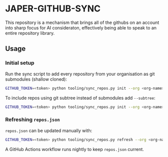 # JAPER-GITHUB-SYNC

This repository is a mechanism that brings all of the githubs on an account into sharp focus for AI consideraton, effectively being able to speak to an entire repository library.

## Usage

### Initial setup

Run the sync script to add every repository from your organisation as git submodules (shallow cloned):

```bash
GITHUB_TOKEN=<token> python tooling/sync_repos.py init --org <org-name>
```

To include repos using git subtree instead of submodules add `--subtree`:

```bash
GITHUB_TOKEN=<token> python tooling/sync_repos.py init --org <org-name> --subtree
```

### Refreshing `repos.json`

`repos.json` can be updated manually with:

```bash
GITHUB_TOKEN=<token> python tooling/sync_repos.py refresh --org <org-name>
```

A GitHub Actions workflow runs nightly to keep `repos.json` current.

